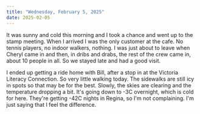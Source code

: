 ```yaml
---
title: "Wednesday, February 5, 2025"
date: 2025-02-05
---
```


It was sunny and cold this morning and I took a chance and went up to the stamp meeting.  When I arrived I was the only customer at the cafe.  No tennis players, no indoor walkers, nothing.  I was just about to leave when Cheryl came in and then, in dribs and drabs, the rest of the crew came in, about 10 people in all.  So we stayed late and had a good visit.

I ended up getting a ride home with Bill, after a stop in at the Victoria Literacy Connection.  So very little walking today. The sidewalks are still icy in spots so that may be for the best.  Slowly, the skies are clearing and the temperature dropping a bit. It's going down to -3C overnight, which is cold for here.   They're getting -42C nights in Regina, so I'm not complaining.  I'm just saying that I feel the difference.